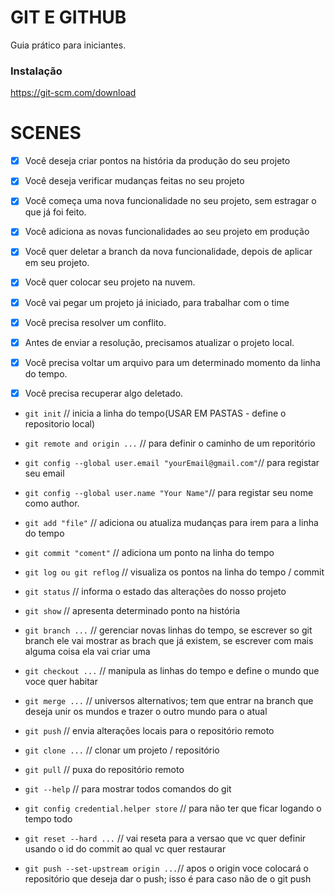 # GIT E GITHUB

Guia prático para iniciantes.

### Instalação

https://git-scm.com/download

# SCENES

- [x] Você deseja criar pontos na história da produção do seu projeto
- [x] Você deseja verificar mudanças feitas no seu projeto

- [x] Você começa uma nova funcionalidade no seu projeto, sem estragar o que já foi feito.
- [x] Você adiciona as novas funcionalidades ao seu projeto em produção
- [x] Você quer deletar a branch da nova funcionalidade, depois de aplicar em seu projeto.

- [x] Você quer colocar seu projeto na nuvem.

- [x] Você vai pegar um projeto já iniciado, para trabalhar com o time
- [x] Você precisa resolver um conflito.
- [x] Antes de enviar a resolução, precisamos atualizar o projeto local.

- [x] Você precisa voltar um arquivo para um determinado momento da linha do tempo.
- [x] Você precisa recuperar algo deletado.

* `git init` // inicia a linha do tempo(USAR EM PASTAS - define o repositorio local)

* `git remote and origin ...` // para definir o caminho de um reporitório

* `git config --global user.email "yourEmail@gmail.com"`// para registar seu email

* `git config --global user.name "Your Name"`// para registar seu nome como author.

* `git add "file"` // adiciona ou atualiza mudanças para irem para a linha do tempo

* `git commit "coment"` // adiciona um ponto na linha do tempo

* `git log ou git reflog` // visualiza os pontos na linha do tempo / commit

* `git status` // informa o estado das alterações do nosso projeto

* `git show` // apresenta determinado ponto na história

* `git branch ...` // gerenciar novas linhas do tempo, se escrever so git branch ele vai mostrar as brach que já existem, se escrever com mais alguma coisa ela vai criar uma

* `git checkout ...` // manipula as linhas do tempo e define o mundo que voce quer habitar

* `git merge ...` // universos alternativos; tem que entrar na branch que deseja unir os mundos e trazer o outro mundo para o atual

* `git push` // envia alterações locais para o repositório remoto

* `git clone ...` // clonar um projeto / repositório

* `git pull` // puxa do repositório remoto

* `git --help` // para mostrar todos comandos do git

* `git config credential.helper store` // para não ter que ficar logando o tempo todo

* `git reset --hard ...` // vai reseta para a versao que vc quer definir usando o id do commit ao qual vc quer restaurar

* `git push --set-upstream origin ...`// apos o origin voce colocará o repositório que deseja dar o push; isso é para caso não de o git push